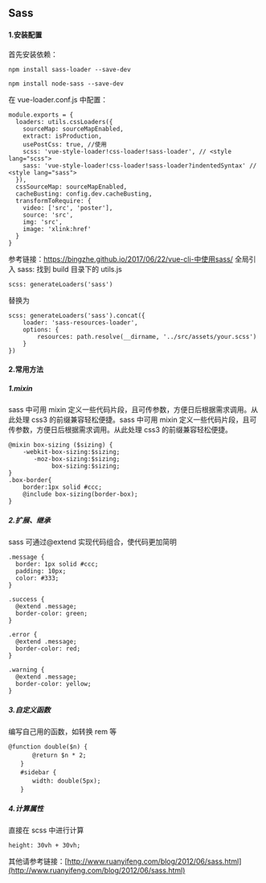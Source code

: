 ## Sass

#### 1.安装配置

首先安装依赖：

```
npm install sass-loader --save-dev
```

```
npm install node-sass --save-dev
```

在 vue-loader.conf.js 中配置：

```
module.exports = {
  loaders: utils.cssLoaders({
    sourceMap: sourceMapEnabled,
    extract: isProduction,
    usePostCss: true, //使用
    scss: 'vue-style-loader!css-loader!sass-loader', // <style lang="scss">
    sass: 'vue-style-loader!css-loader!sass-loader?indentedSyntax' // <style lang="sass">
  }),
  cssSourceMap: sourceMapEnabled,
  cacheBusting: config.dev.cacheBusting,
  transformToRequire: {
    video: ['src', 'poster'],
    source: 'src',
    img: 'src',
    image: 'xlink:href'
  }
}
```

参考链接：https://bingzhe.github.io/2017/06/22/vue-cli-中使用sass/
全局引入 sass:
找到 build 目录下的 utils.js

```
scss: generateLoaders('sass')
```

替换为

```
scss: generateLoaders('sass').concat({
	loader: 'sass-resources-loader',
	options: {
		resources: path.resolve(__dirname, '../src/assets/your.scss')
	}
})
```

#### 2.常用方法

##### 1.mixin

sass 中可用 mixin 定义一些代码片段，且可传参数，方便日后根据需求调用。从此处理 css3 的前缀兼容轻松便捷。sass 中可用 mixin 定义一些代码片段，且可传参数，方便日后根据需求调用。从此处理 css3 的前缀兼容轻松便捷。

```
@mixin box-sizing ($sizing) {
    -webkit-box-sizing:$sizing;
       -moz-box-sizing:$sizing;
            box-sizing:$sizing;
}
.box-border{
    border:1px solid #ccc;
    @include box-sizing(border-box);
}
```

##### 2.扩展、继承

sass 可通过@extend 实现代码组合，使代码更加简明

```
.message {
  border: 1px solid #ccc;
  padding: 10px;
  color: #333;
}

.success {
  @extend .message;
  border-color: green;
}

.error {
  @extend .message;
  border-color: red;
}

.warning {
  @extend .message;
  border-color: yellow;
}
```

##### 3.自定义函数

编写自己用的函数，如转换 rem 等

```
@function double($n) {
　　　　@return $n * 2;
　　}
　　#sidebar {
　　　　width: double(5px);
　　}
```

##### 4.计算属性

直接在 scss 中进行计算

```
height: 30vh + 30vh;
```

其他请参考链接：[http://www.ruanyifeng.com/blog/2012/06/sass.html](http://www.ruanyifeng.com/blog/2012/06/sass.html)

